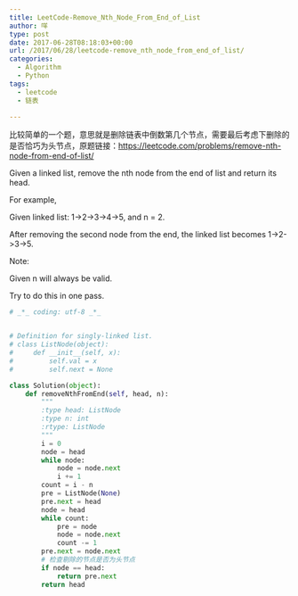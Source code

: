 ```yaml
---
title: LeetCode-Remove_Nth_Node_From_End_of_List
author: 咩
type: post
date: 2017-06-28T08:18:03+00:00
url: /2017/06/28/leetcode-remove_nth_node_from_end_of_list/
categories:
  - Algorithm
  - Python
tags:
  - leetcode
  - 链表

---
```

比较简单的一个题，意思就是删除链表中倒数第几个节点，需要最后考虑下删除的是否恰巧为头节点，原题链接：<a href="https://leetcode.com/problems/remove-nth-node-from-end-of-list/" target="_blank">https://leetcode.com/problems/remove-nth-node-from-end-of-list/</a>
  
Given a linked list, remove the nth node from the end of list and return its head.
  
For example,

Given linked list: 1->2->3->4->5, and n = 2.

After removing the second node from the end, the linked list becomes 1->2->3->5.
  
Note:
  
Given n will always be valid.
  
Try to do this in one pass.

```python
# _*_ coding: utf-8 _*_


# Definition for singly-linked list.
# class ListNode(object):
#     def __init__(self, x):
#         self.val = x
#         self.next = None

class Solution(object):
    def removeNthFromEnd(self, head, n):
        """
        :type head: ListNode
        :type n: int
        :rtype: ListNode
        """
        i = 0
        node = head
        while node:
            node = node.next
            i += 1
        count = i - n
        pre = ListNode(None)
        pre.next = head
        node = head
        while count:
            pre = node
            node = node.next
            count -= 1
        pre.next = node.next
        # 检查剔除的节点是否为头节点
        if node == head:
            return pre.next
        return head
```